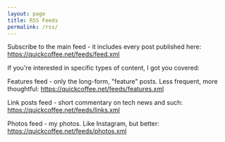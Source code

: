 ```yaml
---
layout: page
title: RSS Feeds
permalink: /rss/
---
```


Subscribe to the main feed - it includes every post published here:
<a href="https://quickcoffee.net/feeds/feed.xml">https://quickcoffee.net/feeds/feed.xml</a>

If you're interested in specific types of content, I got you covered:

Features feed - only the long-form, "feature" posts. Less frequent, more thoughtful:
<a href="https://quickcoffee.net/feeds/features.xml">https://quickcoffee.net/feeds/features.xml</a>

Link posts feed - short commentary on tech news and such:
<a href="https://quickcoffee.net/feeds/links.xml">https://quickcoffee.net/feeds/links.xml</a>

Photos feed - my photos. Like Instagram, but better:
<a href="https://quickcoffee.net/feeds/photos.xml">https://quickcoffee.net/feeds/photos.xml</a>
